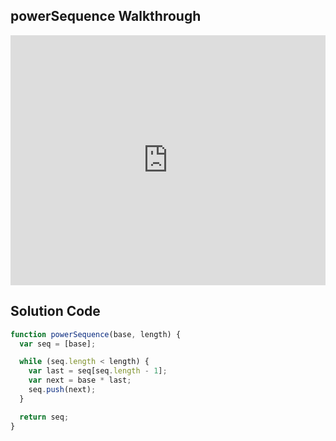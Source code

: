 ## powerSequence Walkthrough

<iframe src="https://player.vimeo.com/video/214076415" width="100%" height="400" frameborder="0" webkitallowfullscreen mozallowfullscreen allowfullscreen></iframe>

## Solution Code

```js
function powerSequence(base, length) {
  var seq = [base];

  while (seq.length < length) {
    var last = seq[seq.length - 1];
    var next = base * last;
    seq.push(next);
  }

  return seq;
}
```
